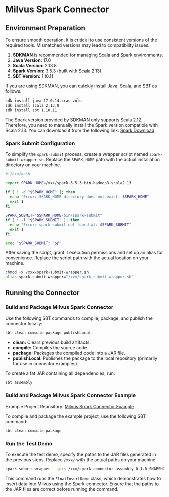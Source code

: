 # Milvus Spark Connector

## Environment Preparation

To ensure smooth operation, it is critical to use consistent versions of the required tools. Mismatched versions may lead to compatibility issues.

1. **SDKMAN** is recommended for managing Scala and Spark environments.
2. **Java Version:** 17.0
3. **Scala Version:** 2.13.8
4. **Spark Version:** 3.5.3 (built with Scala 2.13)
5. **SBT Version:** 1.10.11

If you are using SDKMAN, you can quickly install Java, Scala, and SBT as follows:

```bash
sdk install java 17.0.14.crac-zulu
sdk install scala 2.13.8
sdk install sbt 1.10.11
```

The Spark version provided by SDKMAN only supports Scala 2.12. Therefore, you need to manually install the Spark version compatible with Scala 2.13. You can download it from the following link: [Spark Download](https://www.apache.org/dyn/closer.lua/spark/spark-3.5.3/spark-3.5.3-bin-hadoop3-scala2.13.tgz).

### Spark Submit Configuration

To simplify the `spark-submit` process, create a wrapper script named `spark-submit-wrapper.sh`. Replace the `SPARK_HOME` path with the actual installation directory on your machine.

```bash
#!/bin/bash

export SPARK_HOME=/xxx/spark-3.5.3-bin-hadoop3-scala2.13

if [ ! -d "$SPARK_HOME" ]; then
  echo "Error: SPARK_HOME directory does not exist: $SPARK_HOME"
  exit 1
fi

SPARK_SUBMIT="$SPARK_HOME/bin/spark-submit"
if [ ! -f "$SPARK_SUBMIT" ]; then
  echo "Error: spark-submit not found at: $SPARK_SUBMIT"
  exit 1
fi

exec "$SPARK_SUBMIT" "$@"
```

After saving the script, grant it execution permissions and set up an alias for convenience. Replace the script path with the actual location on your machine.

```bash
chmod +x /xxx/spark-submit-wrapper.sh
alias spark-submit-wrapper="/xxx/spark-submit-wrapper.sh"
```

## Running the Connector

### Build and Package Milvus Spark Connector

Use the following SBT commands to compile, package, and publish the connector locally:

```bash
sbt clean compile package publishLocal
```

- **clean:** Clears previous build artifacts.
- **compile:** Compiles the source code.
- **package:** Packages the compiled code into a JAR file.
- **publishLocal:** Publishes the package to the local repository (primarily for use in connector examples).

To create a fat JAR containing all dependencies, run:

```bash
sbt assembly
```

### Build and Package Milvus Spark Connector Example

Example Project Repository: [Milvus Spark Connector Example](https://github.com/SimFG/milvus-spark-connector-example)

To compile and package the example project, use the following SBT command:

```bash
sbt clean compile package
```

### Run the Test Demo

To execute the test demo, specify the paths to the JAR files generated in the previous steps. Replace `/xxx/` with the actual paths on your machine.

```bash
spark-submit-wrapper --jars /xxx/spark-connector-assembly-0.1.0-SNAPSHOT.jar --class "example.FloatInsertDemo" /xxx/milvus-spark-connector-example_2.13-0.1.0-SNAPSHOT.jar
```

This command runs the `FloatInsertDemo` class, which demonstrates how to insert data into Milvus using the Spark connector. Ensure that the paths to the JAR files are correct before running the command.